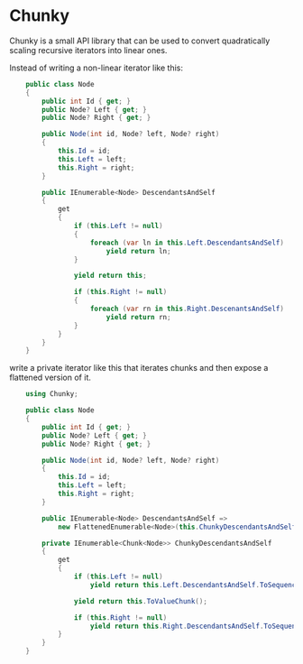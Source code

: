 # Chunky
Chunky is a small API library that can be used to convert quadratically scaling recursive iterators into linear ones.


Instead of writing a non-linear iterator like this:

```csharp
    public class Node
    {
        public int Id { get; }
        public Node? Left { get; }
        public Node? Right { get; }

        public Node(int id, Node? left, Node? right)
        {
            this.Id = id;
            this.Left = left;
            this.Right = right;
        }

        public IEnumerable<Node> DescendantsAndSelf
        {
            get
            {
                if (this.Left != null)
                {
                    foreach (var ln in this.Left.DescendantsAndSelf)
                        yield return ln;
                }

                yield return this;

                if (this.Right != null)
                {
                    foreach (var rn in this.Right.DescenantsAndSelf)
                        yield return rn;
                }
            }
        }
    }
```

write a private iterator like this that iterates chunks and then expose a flattened version of it.

```csharp
    using Chunky;

    public class Node
    {
        public int Id { get; }
        public Node? Left { get; }
        public Node? Right { get; }

        public Node(int id, Node? left, Node? right)
        {
            this.Id = id;
            this.Left = left;
            this.Right = right;
        }

        public IEnumerable<Node> DescendantsAndSelf =>
            new FlattenedEnumerable<Node>(this.ChunkyDescendantsAndSelf);

        private IEnumerable<Chunk<Node>> ChunkyDescendantsAndSelf
        {
            get
            {
                if (this.Left != null)
                    yield return this.Left.DescendantsAndSelf.ToSequenceChunk();

                yield return this.ToValueChunk();

                if (this.Right != null)
                    yield return this.Right.DescendantsAndSelf.ToSequenceChunk();
            }
        }
    }
```
